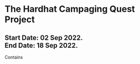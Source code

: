 <h1>The Hardhat Campaging Quest Project</h1>
<h2>
Start Date: 02 Sep 2022. <br>
End Date: 18 Sep 2022.
</h2>

Contains
